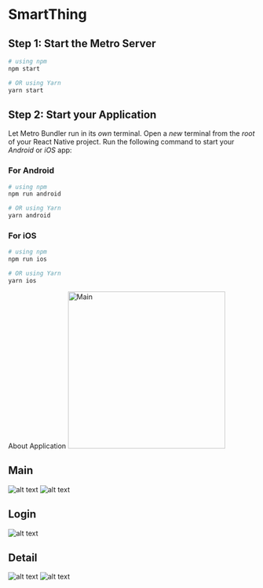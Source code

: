 # SmartThing

## Step 1: Start the Metro Server

```bash
# using npm
npm start

# OR using Yarn
yarn start
```

## Step 2: Start your Application

Let Metro Bundler run in its _own_ terminal. Open a _new_ terminal from the _root_ of your React Native project. Run the following command to start your _Android_ or _iOS_ app:

### For Android

```bash
# using npm
npm run android

# OR using Yarn
yarn android
```

### For iOS

```bash
# using npm
npm run ios

# OR using Yarn
yarn ios
```

About Application
<img src="[./Image/Image1.jpg]" alt="Main" width="320">
## Main
![alt text](https://github.com/doananhduc0601/SmartThing/blob/main/SmartHome/Image/Image1.jpg?raw=true)
![alt text](https://github.com/doananhduc0601/SmartThing/blob/main/SmartHome/Image/Image3.jpg?raw=true)
## Login
![alt text](https://github.com/doananhduc0601/SmartThing/blob/main/SmartHome/Image/Image.jpg?raw=true)
## Detail
![alt text](https://github.com/doananhduc0601/SmartThing/blob/main/SmartHome/Image/Image2.jpg?raw=true)
![alt text](https://github.com/doananhduc0601/SmartThing/blob/main/SmartHome/Image/Image4.jpg?raw=true)
